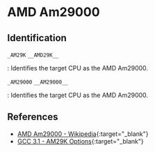 # AMD Am29000

## Identification

`_AM29K`
`__AMD29K__`

:   Identifies the target CPU as the AMD Am29000.

`_AM29000`
`__AM29000__`

:   Identifies the target CPU as the AMD Am29000.

## References

- [AMD Am29000 - Wikipedia](https://en.wikipedia.org/wiki/AMD_Am29000){:target="_blank"}
- [GCC 3.1 - AM29K Options](https://gcc.gnu.org/onlinedocs/gcc-3.1/gcc/AMD29K-Options.html){:target="_blank"}
